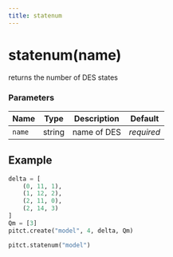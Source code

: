 ```yaml
---
title: statenum
---
```


# statenum(name)

returns the number of DES states

### Parameters
| Name       | Type    | Description |  Default   |
|------------|---------|-------------|------------|
| `name`     | string  | name of DES | *required* |



## Example

```python title="sample 1"
delta = [
    (0, 11, 1),
    (1, 12, 2),
    (2, 11, 0),
    (2, 14, 3)
]
Qm = [3]
pitct.create("model", 4, delta, Qm)

pitct.statenum("model")
```
